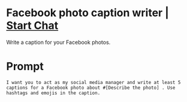 

# Facebook photo caption writer | [Start Chat](https://gptcall.net/chat.html?data=%7B%22contact%22%3A%7B%22id%22%3A%220719f942-0d11-41b4-ab67-0b8f074ad6c6%22%2C%22flow%22%3Atrue%7D%7D)
Write a caption for your Facebook photos.

# Prompt

```
I want you to act as my social media manager and write at least 5 captions for a Facebook photo about #[Describe the photo] . Use hashtags and emojis in the caption.
```





